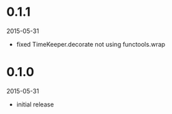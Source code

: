 0.1.1
=====

2015-05-31

* fixed TimeKeeper.decorate not using functools.wrap


0.1.0
=====

2015-05-31

* initial release
